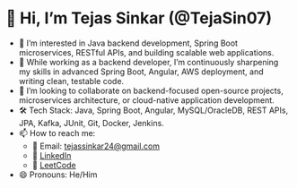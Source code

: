 # 👋 Hi, I’m Tejas Sinkar (@TejaSin07)

- 👀 I’m interested in Java backend development, Spring Boot microservices, RESTful APIs, and building scalable web applications.
- 🌱 While working as a backend developer, I’m continuously sharpening my skills in advanced Spring Boot, Angular, AWS deployment, and writing clean, testable code.
- 💞️ I’m looking to collaborate on backend-focused open-source projects, microservices architecture, or cloud-native application development.
- 🛠️ Tech Stack: Java, Spring Boot, Angular, MySQL/OracleDB, REST APIs, JPA, Kafka, JUnit, Git, Docker, Jenkins.
- 📫 How to reach me:  
  - 📧 Email: tejassinkar24@gmail.com  
  - 💼 [LinkedIn](https://www.linkedin.com/in/tejassinkar07/)  
  - 🧠 [LeetCode](https://leetcode.com/u/tejassinkar24/)  
- 😄 Pronouns: He/Him  


<!---
TejaSin07/TejaSin07 is a ✨ special ✨ repository because its `README.md` (this file) appears on your GitHub profile.
You can click the Preview link to take a look at your changes.
--->
